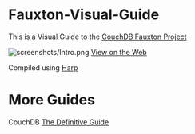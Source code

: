 # Fauxton-Visual-Guide  
This is a Visual Guide to the [CouchDB Fauxton Project](https://github.com/apache/couchdb-fauxton)

![screenshots/Intro.png](http://michellephung.github.io/Fauxton-Visual-Guide)
[View on the Web](http://michellephung.github.io/Fauxton-Visual-Guide/)

Compiled using [Harp](http://harpjs.com/)


# More Guides
CouchDB [The Definitive Guide](http://guide.couchdb.org/)